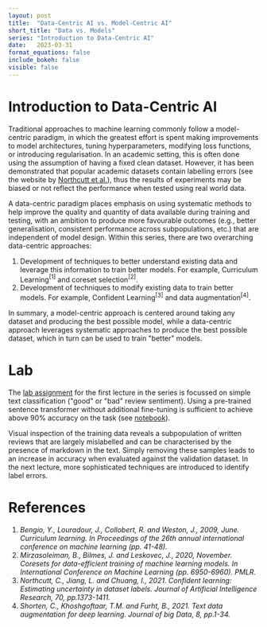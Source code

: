 ```yaml
---
layout: post
title:  "Data-Centric AI vs. Model-Centric AI"
short_title: "Data vs. Models"
series: "Introduction to Data-Centric AI"
date:   2023-03-31
format_equations: false
include_bokeh: false
visible: false
---
```


# Introduction to Data-Centric AI
Traditional approaches to machine learning commonly follow a model-centric paradigm, in which the greatest effort is spent making improvements to model architectures, tuning hyperparameters, modifying loss functions, or introducing regularisation. In an academic setting, this is often done using the assumption of having a fixed clean dataset. However, it has been demonstrated that popular academic datasets contain labelling errors (see the website by [Northcutt et al.](https://labelerrors.com)), thus the results of experiments may be biased or not reflect the performance when tested using real world data.

A data-centric paradigm places emphasis on using systematic methods to help improve the quality and quantity of data available during training and testing, with an ambition to produce more favourable outcomes (e.g., better generalisation, consistent performance across subpopulations, etc.) that are independent of model design. Within this series, there are two overarching data-centric approaches:
1. Development of techniques to better understand existing data and leverage this information to train better models. For example, Curriculum Learning<a style="text-decoration: none;" href="#cite-curriculum-learning"><sup>[1]</sup></a> and coreset selection<a style="text-decoration: none;" href="#cite-coreset-selection"><sup>[2]</sup></a>.
2. Development of techniques to modify existing data to train better models. For example, Confident Learning<a style="text-decoration: none;" href="#cite-confident-learning"><sup>[3]</sup></a> and data augmentation<a style="text-decoration: none;" href="#cite-data-augmentation"><sup>[4]</sup></a>.

In summary, a model-centric approach is centered around taking any dataset and producing the best possible model, while a data-centric approach leverages systematic approaches to produce the best possible dataset, which in turn can be used to train "better" models.


# Lab
The [lab assignment](https://github.com/dcai-course/dcai-lab/blob/master/data_centric_model_centric/Lab%20-%20Data-Centric%20AI%20vs%20Model-Centric%20AI.ipynb) for the first lecture in the series is focussed on simple text classification ("good" or "bad" review sentiment). Using a pre-trained sentence transformer without additional fine-tuning is sufficient to achieve above 90% accuracy on the task (see [notebook](https://github.com/t-walshe/Introduction-to-Data-Centric-AI/blob/main/lab_1/Simple%20Text%20Classifier.ipynb)).

Visual inspection of the training data reveals a subpopulation of written reviews that are largely mislabelled and can be characterised by the presence of markdown in the text. Simply removing these samples leads to an increase in accuracy when evaluated against the validation dataset. In the next lecture, more sophisticated techniques are introduced to identify label errors. 



# References
<ol>
<li id="cite-curriculum-learning">
    <span><cite>Bengio, Y., Louradour, J., Collobert, R. and Weston, J., 2009, June. Curriculum learning. In Proceedings of the 26th annual international conference on machine learning (pp. 41-48).</cite></span>
</li>

<li id="cite-coreset-selection">
    <span><cite>Mirzasoleiman, B., Bilmes, J. and Leskovec, J., 2020, November. Coresets for data-efficient training of machine learning models. In International Conference on Machine Learning (pp. 6950-6960). PMLR.</cite></span>
</li>

<li id="cite-confident-learning">
    <span><cite>Northcutt, C., Jiang, L. and Chuang, I., 2021. Confident learning: Estimating uncertainty in dataset labels. Journal of Artificial Intelligence Research, 70, pp.1373-1411.</cite></span>
</li>

<li id="cite-data-augmentation">
    <span><cite>Shorten, C., Khoshgoftaar, T.M. and Furht, B., 2021. Text data augmentation for deep learning. Journal of big Data, 8, pp.1-34.</cite></span>
</li>
</ol>
